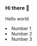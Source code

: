 ### Hi there 👋
<P>Hello world</P>
<dl>
  <li>Number 1</li>
  <li>Number 2</li>
  <li>Number 3</li>
</dl>
<!--
**Divan205/Divan205** is a ✨ _special_ ✨ repository because its `README.md` (this file) appears on your GitHub profile.

Here are some ideas to get you started:

- 🔭 I’m currently working on ...
- 🌱 I’m currently learning ...
- 👯 I’m looking to collaborate on ...
- 🤔 I’m looking for help with ...
- 💬 Ask me about ...
- 📫 How to reach me: ...
- 😄 Pronouns: ...
- ⚡ Fun fact: ...
-->
